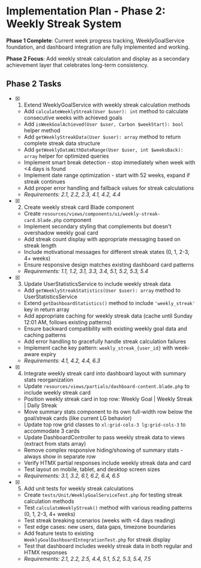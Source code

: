 # Implementation Plan - Phase 2: Weekly Streak System

**Phase 1 Complete**: Current week progress tracking, WeeklyGoalService foundation, and dashboard integration are fully implemented and working.

**Phase 2 Focus**: Add weekly streak calculation and display as a secondary achievement layer that celebrates long-term consistency.

## Phase 2 Tasks

- [x] 1. Extend WeeklyGoalService with weekly streak calculation methods
  - Add `calculateWeeklyStreak(User $user): int` method to calculate consecutive weeks with achieved goals
  - Add `isWeekGoalAchieved(User $user, Carbon $weekStart): bool` helper method
  - Add `getWeeklyStreakData(User $user): array` method to return complete streak data structure
  - Add `getWeeklyDataWithDateRange(User $user, int $weeksBack): array` helper for optimized queries
  - Implement smart break detection - stop immediately when week with <4 days is found
  - Implement date range optimization - start with 52 weeks, expand if streak continues
  - Add proper error handling and fallback values for streak calculations
  - _Requirements: 2.1, 2.2, 2.3, 4.1, 4.2, 4.4_

- [x] 2. Create weekly streak card Blade component
  - Create `resources/views/components/ui/weekly-streak-card.blade.php` component
  - Implement secondary styling that complements but doesn't overshadow weekly goal card
  - Add streak count display with appropriate messaging based on streak length
  - Include motivational messages for different streak states (0, 1, 2-3, 4+ weeks)
  - Ensure responsive design matches existing dashboard card patterns
  - _Requirements: 1.1, 1.2, 3.1, 3.3, 3.4, 5.1, 5.2, 5.3, 5.4_

- [x] 3. Update UserStatisticsService to include weekly streak data
  - Add `getWeeklyStreakStatistics(User $user): array` method to UserStatisticsService
  - Extend `getDashboardStatistics()` method to include `'weekly_streak'` key in return array
  - Add appropriate caching for weekly streak data (cache until Sunday 12:01 AM, follows existing patterns)
  - Ensure backward compatibility with existing weekly goal data and caching patterns
  - Add error handling to gracefully handle streak calculation failures
  - Implement cache key pattern: `weekly_streak_{user_id}` with week-aware expiry
  - _Requirements: 4.1, 4.2, 4.4, 6.3_

- [x] 4. Integrate weekly streak card into dashboard layout with summary stats reorganization
  - Update `resources/views/partials/dashboard-content.blade.php` to include weekly streak card
  - Position weekly streak card in top row: Weekly Goal | Weekly Streak | Daily Streak
  - Move summary stats component to its own full-width row below the goal/streak cards (like current LG behavior)
  - Update top row grid classes to `xl:grid-cols-3 lg:grid-cols-3` to accommodate 3 cards
  - Update DashboardController to pass weekly streak data to views (extract from stats array)
  - Remove complex responsive hiding/showing of summary stats - always show in separate row
  - Verify HTMX partial responses include weekly streak data and card
  - Test layout on mobile, tablet, and desktop screen sizes
  - _Requirements: 3.1, 3.2, 6.1, 6.2, 6.4, 6.5_

- [x] 5. Add unit tests for weekly streak calculations
  - Create `tests/Unit/WeeklyGoalServiceTest.php` for testing streak calculation methods
  - Test `calculateWeeklyStreak()` method with various reading patterns (0, 1, 2-3, 4+ weeks)
  - Test streak breaking scenarios (weeks with <4 days reading)
  - Test edge cases: new users, data gaps, timezone boundaries
  - Add feature tests to existing `WeeklyGoalDashboardIntegrationTest.php` for streak display
  - Test that dashboard includes weekly streak data in both regular and HTMX responses
  - _Requirements: 2.1, 2.2, 2.5, 4.4, 5.1, 5.2, 5.3, 5.4, 7.5_